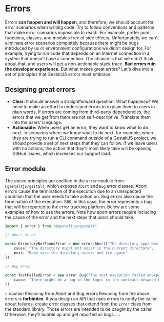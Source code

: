 # Errors

Errors **can happen and will happen**,
and therefore,
we should account for error scenarios when writing code.
Try to follow conventions and patterns that make error scenarios impossible to reach.
For example,
prefer pure functions, classes, and modules free of side effects.
Unfortunately,
we can't eliminate error scenarios completely because there might be bugs introduced by us or environment configurations we didn't design for.
For example,
trying to run code that depends on an Internet connection in a system that doesn't have a connection.
The chance is that we didn't think about that,
and users will get a non-actionable stack trace.
**Bad errors ruin the developer experience.**
But what makes great errors?
Let's dive into a set of principles that GestaltJS errors must embrace.


## Designing great errors

- **Clear:** It should answer a straightforward question: *What happened?* We need to make an effort to understand errors to explain them to users in plain words. If errors are coming from third-party dependencies, the errors that we get from them are not self-descriptive. Translate them into the users' language.
- **Actionable:** When users get an error, they want to know what to do next. In scenarios where we know what to do next, for example, when they are trying to run a CLI command outside of a GestaltJS project, we should provide a set of next steps that they can follow. If we leave users with no actions, the action that they'll most likely take will be opening GitHub issues, which increases our support load.

## Error module

The above principles are codified in the `error` module from `@gestaltjs/gestalt`,
which exposes `Abort` and `Bug` error classes.
Abort errors cause the termination of the execution due to an unexpected condition that the user needs to take action on.
Bug errors also cause the termination of the execution.
Still,
in this case,
the error represents a bug that will be reported to the error tracking platform. Below are some examples of how to use the errors. Note how abort errors require including the cause of the error and the next steps that users should take:

```ts
import { error } from "@gestaltjs/gestalt"

// Abort error

const DirectoryNotFoundError = new error.Abort("The directory app/ was not found", {
    cause: "The directory might not exist in the current directory",
    next: "Make sure the directory exists and try again"
})

// Bug error

const TestFailedError = new error.Bug("The test execution failed unexpectedly", {
    cause: "There might be a bug in the logic in the contract between GestaltJS and the testing framework",
})
```

:::caution Rescuing from Abort and Bug errors
Rescuing from the above errors is **forbidden**. If you design an API that uses errors to notify the caller about failures,
create error classes that extend from the `Error` class from the standard library. Those errors are intended to be caught by the caller.
Otherwise, they'll bubble up and get reported as bugs.
:::



